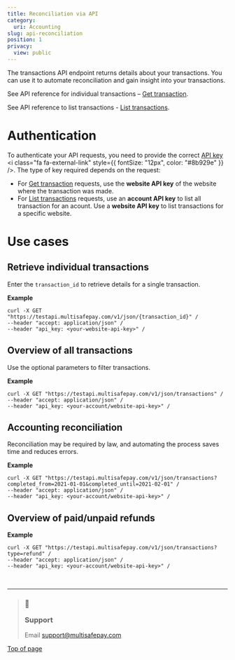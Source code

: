 ```yaml
---
title: Reconciliation via API
category:
  uri: Accounting
slug: api-reconciliation
position: 1
privacy:
  view: public
---
```

The transactions API endpoint returns details about your transactions. You can use it to automate reconciliation and gain insight into your transactions.

See API reference for individual transactions – [Get transaction](/reference/gettransaction/).

See API reference to list transactions - [List transactions](/reference/listtransactions/).

# Authentication

To authenticate your API requests, you need to provide the correct <a href="https://docs.multisafepay.com/docs/sites#site-id-api-key-and-security-code" target="_blank">API key</a> <i class="fa fa-external-link" style={{ fontSize: "12px", color: "#8b929e" }} />. The type of key required depends on the request:

* For [Get transaction](/reference/gettransaction/) requests, use the **website API key** of the website where the transaction was made.
* For [List transactions](/reference/listtransactions/) requests, use an **account API key** to list all transaction for an acount. Use a **website API key** to list transactions for a specific website.

# Use cases

## Retrieve individual transactions

Enter the `transaction_id` to retrieve details for a single transaction.

**Example**

```curl
curl -X GET "https://testapi.multisafepay.com/v1/json/{transaction_id}" /
--header "accept: application/json" /
--header "api_key: <your-website-api-key>" /
```

## Overview of all transactions

Use the optional parameters to filter transactions.

**Example**

```curl
curl -X GET "https://testapi.multisafepay.com/v1/json/transactions" /
--header "accept: application/json" /
--header "api_key: <your-account/website-api-key>" /
```

## Accounting reconciliation

Reconciliation may be required by law, and automating the process saves time and reduces errors.

**Example**

```curl
curl -X GET "https://testapi.multisafepay.com/v1/json/transactions?completed_from=2021-01-01&completed_until=2021-02-01" /
--header "accept: application/json" /
--header "api_key: <your-account/website-api-key>" /
```

## Overview of paid/unpaid refunds

**Example**

```curl
curl -X GET "https://testapi.multisafepay.com/v1/json/transactions?type=refund" /
--header "accept: application/json" /
--header "api_key: <your-account/website-api-key>" /
```

<br />

***

<blockquote class="callout callout_info">
    <h3 class="callout-heading false">
        <span class="callout-icon">💬</span>
        <p>Support</p>
    </h3>
    <p>Email <a href="mailto:support@multisafepay.com">support@multisafepay.com</a></p>
</blockquote>

[Top of page](#)
